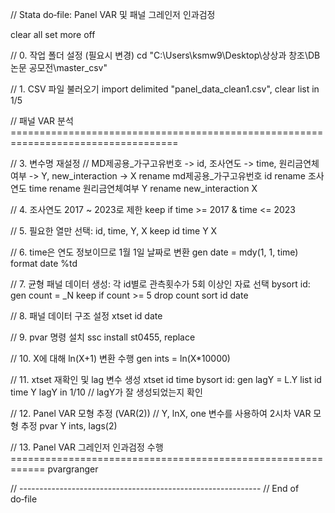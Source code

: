 // Stata do‑file: Panel VAR 및 패널 그레인저 인과검정

clear all
set more off

// 0. 작업 폴더 설정 (필요시 변경)
cd "C:\Users\ksmw9\Desktop\상상과 창조\DB 논문 공모전\master_csv"

// 1. CSV 파일 불러오기
import delimited "panel_data_clean1.csv", clear
list in 1/5

// 패널 VAR 분석 ===================================================================================


// 3. 변수명 재설정
// MD제공용_가구고유번호 -> id, 조사연도 -> time, 원리금연체여부 -> Y, new_interaction -> X
rename md제공용_가구고유번호 id
rename 조사연도 time
rename 원리금연체여부 Y
rename new_interaction X

// 4. 조사연도 2017 ~ 2023로 제한
keep if time >= 2017 & time <= 2023

// 5. 필요한 열만 선택: id, time, Y, X
keep id time Y X

// 6. time은 연도 정보이므로 1월 1일 날짜로 변환
gen date = mdy(1, 1, time)
format date %td

// 7. 균형 패널 데이터 생성: 각 id별로 관측횟수가 5회 이상인 자료 선택
bysort id: gen count = _N
keep if count >= 5
drop count
sort id date

// 8. 패널 데이터 구조 설정
xtset id date

// 9. pvar 명령 설치 
ssc install st0455, replace

// 10. X에 대해 ln(X+1) 변환 수행
gen ints = ln(X*10000)

// 11. xtset 재확인 및 lag 변수 생성 
xtset id time
bysort id: gen lagY = L.Y
list id time Y lagY in 1/10  // lagY가 잘 생성되었는지 확인

// 12. Panel VAR 모형 추정 (VAR(2))
//     Y, lnX, one 변수를 사용하여 2시차 VAR 모형 추정
pvar Y ints, lags(2)

// 13. Panel VAR 그레인저 인과검정 수행 ============================================================
pvargranger

// ------------------------------------------------------------
// End of do‑file
